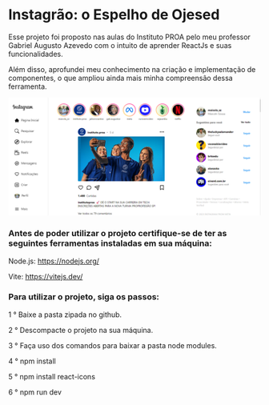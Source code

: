 # Instagrão: o Espelho de Ojesed

<p>Esse projeto foi proposto nas aulas do Instituto PROA pelo meu professor Gabriel Augusto Azevedo com o intuito de aprender ReactJs e suas funcionalidades.</p>
<p>Além disso, aprofundei meu conhecimento na criação e implementação de componentes, o que ampliou ainda mais minha compreensão dessa ferramenta.</p>

<img src="src/assets/imagens/foto-home.png">

<h3>Antes de poder utilizar o projeto certifique-se de ter as seguintes ferramentas instaladas em sua máquina:</h3>

Node.js: https://nodejs.org/

Vite: https://vitejs.dev/

<h3>Para utilizar o projeto, siga os passos:</h3>

<p>1 ° Baixe a pasta zipada no github.</p>
<p>2 ° Descompacte o projeto na sua máquina.</p>
<p>3 ° Faça uso dos comandos para baixar a pasta node modules.</p>
<p>4 ° npm install</p>
<p>5 ° npm install react-icons</p>
<p>6 ° npm run dev</p>




